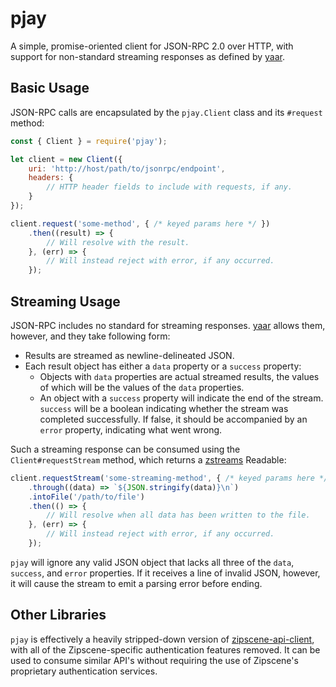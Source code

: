 # pjay

A simple, promise-oriented client for JSON-RPC 2.0 over HTTP, with support for
non-standard streaming responses as defined by
[yaar](https://www.npmjs.com/package/yaar).


## Basic Usage

JSON-RPC calls are encapsulated by the `pjay.Client` class and its `#request`
method:

```js
const { Client } = require('pjay');

let client = new Client({
	uri: 'http://host/path/to/jsonrpc/endpoint',
	headers: {
		// HTTP header fields to include with requests, if any.
	}
});

client.request('some-method', { /* keyed params here */ })
	.then((result) => {
		// Will resolve with the result.
	}, (err) => {
		// Will instead reject with error, if any occurred.
	});
```


## Streaming Usage

JSON-RPC includes no standard for streaming responses.
[yaar](https://www.npmjs.com/package/yaar) allows them, however, and they take
following form:

- Results are streamed as newline-delineated JSON.
- Each result object has either a `data` property or a `success` property:
  - Objects with `data` properties are actual streamed results, the values of
    which will be the values of the `data` properties.
  - An object with a `success` property will indicate the end of the stream.
    `success` will be a boolean indicating whether the stream was completed
    successfully. If false, it should be accompanied by an `error` property,
    indicating what went wrong.

Such a streaming response can be consumed using the `Client#requestStream`
method, which returns a [zstreams](https://www.npmjs.com/package/zstreams)
Readable:

```js
client.requestStream('some-streaming-method', { /* keyed params here */ })
	.through((data) => `${JSON.stringify(data)}\n`)
	.intoFile('/path/to/file')
	.then(() => {
		// Will resolve when all data has been written to the file.
	}, (err) => {
		// Will instead reject with error, if any occurred.
	});
```

`pjay` will ignore any valid JSON object that lacks all three of the `data`,
`success`, and `error` properties. If it receives a line of invalid JSON,
however, it will cause the stream to emit a parsing error before ending.


## Other Libraries

`pjay` is effectively a heavily stripped-down version of
[zipscene-api-client](https://www.npmjs.com/package/zipscene-api-client), with
all of the Zipscene-specific authentication features removed. It can be used to
consume similar API's without requiring the use of Zipscene's proprietary
authentication services.
